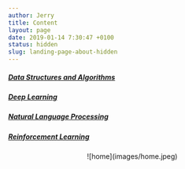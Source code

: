 ```yaml
---
author: Jerry
title: Content
layout: page
date: 2019-01-14 7:30:47 +0100
status: hidden
slug: landing-page-about-hidden
---
```


##### [Data Structures and Algorithms](https://www.jerrulsu.com/pages/algorithms.html)
##### [Deep Learning]()
##### [Natural Language Processing]()
##### [Reinforcement Learning]()

 <div align=center> ![home](images/home.jpeg) </div>

